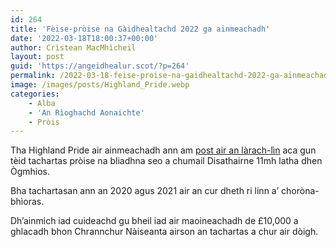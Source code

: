 ```yaml
---
id: 264
title: 'Fèise-pròise na Gàidhealtachd 2022 ga ainmeachadh'
date: '2022-03-18T18:00:37+00:00'
author: Crìstean MacMhìcheil
layout: post
guid: 'https://angeidhealur.scot/?p=264'
permalink: /2022-03-18-feise-proise-na-gaidhealtachd-2022-ga-ainmeachadh/
image: /images/posts/Highland_Pride.webp
categories:
    - Alba
    - 'An Rìoghachd Aonaichte'
    - Pròis
---
```


Tha Highland Pride air ainmeachadh ann am [post air an làrach-lìn](https://highlandpride.org/) aca gun tèid tachartas pròise na bliadhna seo a chumail Disathairne 11mh latha dhen Ògmhios.

Bha tachartasan ann an 2020 agus 2021 air an cur dheth ri linn a’ choròna-bhìoras.

Dh’ainmich iad cuideachd gu bheil iad air maoineachadh de £10,000 a ghlacadh bhon Chrannchur Nàiseanta airson an tachartas a chur air dòigh.
